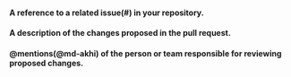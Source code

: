 #### A reference to a related issue(#) in your repository.

#### A description of the changes proposed in the pull request.

#### @mentions(@md-akhi) of the person or team responsible for reviewing proposed changes.
